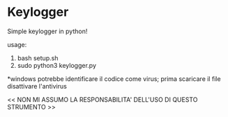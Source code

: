 # Keylogger
Simple keylogger in python!

usage:
1) bash setup.sh
2) sudo python3 keylogger.py

*windows potrebbe identificare il codice come virus; prima scaricare il file disattivare l'antivirus

<< NON MI ASSUMO LA RESPONSABILITA' DELL'USO DI QUESTO STRUMENTO >>
